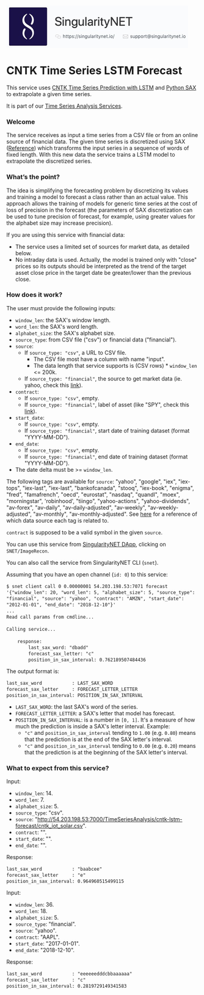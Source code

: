 [issue-template]: ../../../issues/new?template=BUG_REPORT.md
[feature-template]: ../../../issues/new?template=FEATURE_REQUEST.md

![singnetlogo](../../assets/singnet-logo.jpg?raw=true 'SingularityNET')

# CNTK Time Series LSTM Forecast

This service uses [CNTK Time Series Prediction with LSTM](https://cntk.ai/pythondocs/CNTK_106B_LSTM_Timeseries_with_IOT_Data.html) 
and [Python SAX](https://github.com/seninp/saxpy) to extrapolate a given time series.

It is part of our [Time Series Analysis Services](https://github.com/singnet/time-series-analysis).

### Welcome

The service receives as input a time series from a CSV file or from an online source of financial data.
The given time series is discretized using SAX ([Reference](https://jmotif.github.io/sax-vsm_site/morea/algorithm/SAX.html)) 
which transforms the input series in a sequence of words of fixed length.
With this new data the service trains a LSTM model to extrapolate the discretized series.

### What’s the point?

The idea is simplifying the forecasting problem by discretizing its values and training a model to forecast a class rather than an actual value. 
This approach allows the training of models for generic time series at the cost of loss of precision in the forecast (the parameters of 
SAX discretization can be used to tune precision of forecast, for example, using greater values for the alphabet size may increase precision).

If you are using this service with financial data:

- The service uses a limited set of sources for market data, as detailed below.
- No intraday data is used. Actually, the model is trained only with "close"
prices so its outputs should be interpreted as the trend of the target asset
close price in the target date be greater/lower than the previous close.

### How does it work?

The user must provide the following inputs:

  - `window_len`: the SAX's window length.
  - `word_len`: the SAX's  word length.
  - `alphabet_size`: the SAX's alphabet size.
  - `source_type`: from CSV file ("csv") or financial data ("financial").
  - `source`:
    - If `source_type: "csv"`, a URL to CSV file.
        - The CSV file most have a column with name "input".
        - The data length that service supports is (CSV rows) * `window_len` <= 200k.
    - If `source_type: "financial"`, the source to get market data (ie. yahoo, check this [link](https://github.com/pydata/pandas-datareader/blob/master/pandas_datareader/data.py#L306)).
  - `contract`:
    - If `source_type: "csv"`, empty.
    - If `source_type: "financial"`, label of asset (like "SPY", check this [link](https://finance.yahoo.com/most-active)).
  - `start_date`: 
    - If `source_type: "csv"`, empty.
    - If `source_type: "financial"`, start date of training dataset (format "YYYY-MM-DD").
  - `end_date`:
    - If `source_type: "csv"`, empty.
    - If `source_type: "financial"`, end date of training dataset (format "YYYY-MM-DD").
  - The date delta must be >= `window_len`.

The following tags are available for `source`: "yahoo", "google", "iex", "iex-tops",
"iex-last", "iex-last", "bankofcanada", "stooq", "iex-book", "enigma", "fred",
"famafrench", "oecd", "eurostat", "nasdaq", "quandl", "moex", "morningstar",
'robinhood', "tiingo", "yahoo-actions", "yahoo-dividends", "av-forex",
"av-daily", "av-daily-adjusted", "av-weekly", "av-weekly-adjusted",
"av-monthly", "av-monthly-adjusted".
See [here](https://pandas-datareader.readthedocs.io/en/latest/remote_data.html#remote-data-wb) 
for a reference of which data source each tag is related to.

`contract` is supposed to be a valid symbol in the given `source`.

You can use this service from [SingularityNET DApp](http://alpha.singularitynet.io/), clicking on `SNET/ImageRecon`.

You can also call the service from SingularityNET CLI (`snet`).

Assuming that you have an open channel (`id: 0`) to this service:

```
$ snet client call 0 0.00000001 54.203.198.53:7071 forecast '{"window_len": 20, "word_len": 5, "alphabet_size": 5, "source_type": "financial", "source": "yahoo", "contract": "AMZN", "start_date": "2012-01-01", "end_date": "2018-12-10"}'
...
Read call params from cmdline...

Calling service...

    response:
        last_sax_word: "dbadd"
        forecast_sax_letter: "c"
        position_in_sax_interval: 0.762189507484436
```

The output format is:

```
last_sax_word           : LAST_SAX_WORD
forecast_sax_letter     : FORECAST_LETTER_LETTER
position_in_sax_interval: POSITION_IN_SAX_INTERVAL
```

  - `LAST_SAX_WORD`: the last SAX's word of the series.
  - `FORECAST_LETTER_LETTER`: a SAX's letter that model has forecast.
  - `POSITION_IN_SAX_INTERVAL`: is a number in `[0, 1]`.
    It's a measure of how much the prediction is inside a SAX's letter interval.
    Example:
    - `"c"` and `position_in_sax_interval` tending to `1.00` (e.g. `0.80`) means that the prediction is at the end of the SAX letter's interval.
    - `"c"` and `position_in_sax_interval` tending to `0.00` (e.g. `0.20`) means that the prediction is at the beginning of the SAX letter's interval.

### What to expect from this service?

Input:

  - `window_len`: 14.
  - `word_len`: 7.
  - `alphabet_size`: 5.
  - `source_type`: "csv".
  - `source`: "http://54.203.198.53:7000/TimeSeriesAnalysis/cntk-lstm-forecast/cntk_iot_solar.csv".
  - `contract`: "".
  - `start_date`: "".
  - `end_date`: "".

Response:

```
last_sax_word           : "baabcee"
forecast_sax_letter     : "e"
position_in_sax_interval: 0.964960515499115
```

Input:

  - `window_len`: 36.
  - `word_len`: 18.
  - `alphabet_size`: 5.
  - `source_type`: "financial".
  - `source`: "yahoo".
  - `contract`: "AAPL".
  - `start_date`: "2017-01-01".
  - `end_date`: "2018-12-10".

Response:

```
last_sax_word           : "eeeeeedddcbbaaaaaa"
forecast_sax_letter     : "c"
position_in_sax_interval: 0.2819729149341583
```
